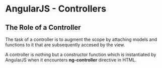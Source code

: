 # AngularJS - Controllers

## The Role of a Controller
The task of a controller is to augment the scope by attaching models and functions to it that are subsequently accesed by the view.

A controller is nothing but a constructor function which is instantiated by AngularJS when it encounters **ng-controller** directive in HTML.
